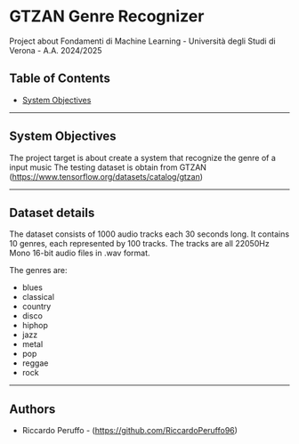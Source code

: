 # GTZAN Genre Recognizer

Project about Fondamenti di Machine Learning - Università degli Studi di Verona - A.A. 2024/2025

## Table of Contents
- [System Objectives](#system-objectives)

---

## System Objectives

The project target is about create a system that recognize the genre of a input music
The testing dataset is obtain from GTZAN (https://www.tensorflow.org/datasets/catalog/gtzan)

---

## Dataset details

The dataset consists of 1000 audio tracks each 30 seconds long. It contains 10 genres, each represented by 100 tracks. The tracks are all 22050Hz Mono 16-bit audio files in .wav format.

The genres are:
* blues
* classical
* country
* disco
* hiphop
* jazz
* metal
* pop
* reggae
* rock

---

## Authors

- Riccardo Peruffo - (https://github.com/RiccardoPeruffo96)